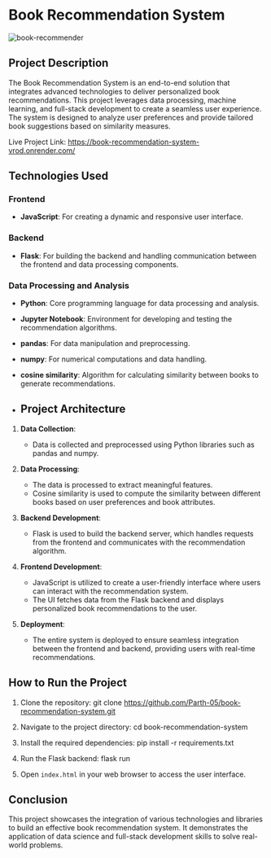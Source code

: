 # Book Recommendation System
![book-recommender](https://github.com/Parth-05/Book-Recommendation-System/assets/102514687/97725fcf-39c4-42c8-8fc4-3e8ac0d4e3d0)


## Project Description

The Book Recommendation System is an end-to-end solution that integrates advanced technologies to deliver personalized book recommendations. This project leverages data processing, machine learning, and full-stack development to create a seamless user experience. The system is designed to analyze user preferences and provide tailored book suggestions based on similarity measures.

Live Project Link: https://book-recommendation-system-vrod.onrender.com/

## Technologies Used

### Frontend
- **JavaScript**: For creating a dynamic and responsive user interface.

### Backend
- **Flask**: For building the backend and handling communication between the frontend and data processing components.

### Data Processing and Analysis
- **Python**: Core programming language for data processing and analysis.
- **Jupyter Notebook**: Environment for developing and testing the recommendation algorithms.
- **pandas**: For data manipulation and preprocessing.
- **numpy**: For numerical computations and data handling.
- **cosine similarity**: Algorithm for calculating similarity between books to generate recommendations.

- ## Project Architecture

1. **Data Collection**:
    - Data is collected and preprocessed using Python libraries such as pandas and numpy.
    
2. **Data Processing**:
    - The data is processed to extract meaningful features.
    - Cosine similarity is used to compute the similarity between different books based on user preferences and book attributes.
    
3. **Backend Development**:
    - Flask is used to build the backend server, which handles requests from the frontend and communicates with the recommendation algorithm.
    
4. **Frontend Development**:
    - JavaScript is utilized to create a user-friendly interface where users can interact with the recommendation system.
    - The UI fetches data from the Flask backend and displays personalized book recommendations to the user.
    
5. **Deployment**:
    - The entire system is deployed to ensure seamless integration between the frontend and backend, providing users with real-time recommendations.
  
## How to Run the Project

1. Clone the repository:
    git clone https://github.com/Parth-05/book-recommendation-system.git
    
2. Navigate to the project directory:
    cd book-recommendation-system
    
3. Install the required dependencies:
    pip install -r requirements.txt
    
4. Run the Flask backend:
    flask run
    
5. Open `index.html` in your web browser to access the user interface.


## Conclusion

This project showcases the integration of various technologies and libraries to build an effective book recommendation system. It demonstrates the application of data science and full-stack development skills to solve real-world problems.
